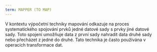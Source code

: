 ```yaml
---
term: MAPPER (TO MAP)
---
```


V kontextu výpočetní techniky mapování odkazuje na proces systematického spojování prvků jedné datové sady s prvky jiné datové sady. Toto spojení umožňuje data z první sady nahradit data druhé sady nebo přecházet z jedné do druhé. Tato technika je často používána v operacích transformace dat.